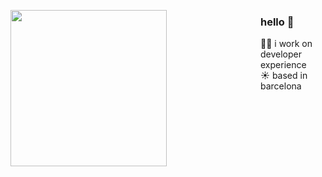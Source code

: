 <a href="https://media.tenor.com/BiBnqbqsymEAAAAi/spheal-spheal-pokemon.gif"><img align="left" width="250" style="margin-right: 150px;" src="https://media.tenor.com/BiBnqbqsymEAAAAi/spheal-spheal-pokemon.gif"></a>
### hello 👋 <br>
👨‍💻 i work on developer experience <br/>
☀️ based in barcelona
  


<!--
**tayupov/tayupov** is a ✨ _special_ ✨ repository because its `README.md` (this file) appears on your GitHub profile.

Here are some ideas to get you started:

- 🔭 I’m currently working on ...
- 🌱 I’m currently learning ...
- 👯 I’m looking to collaborate on ...
- 🤔 I’m looking for help with ...
- 💬 Ask me about ...
- 📫 How to reach me: ...
- 😄 Pronouns: ...
- ⚡ Fun fact: ...
-->
